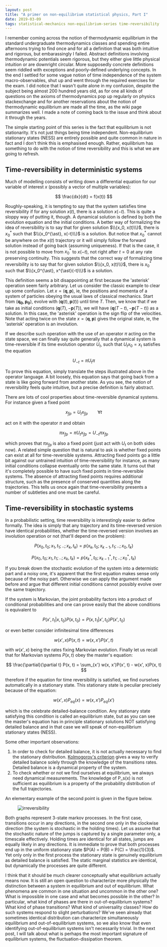 ```yaml
---
layout: post
title: "A primer on non-equilibrium statistical physics, Part I"
date: 2019-03-09
tags: statistical-mechanics non-equilibrium-series time-reversibility
---
```


I remember coming across the notion of thermodynamic equilibrium in the standard undergraduate thermodynamics classes and spending entire afternoons trying to find once and for all a definition that was both intuitive and rigorous, but embarassingly I failed. Abstract definitions involving thermodynamic potentials seem rigorous, but they either give little physical intuition or are downright circular. More supposedly concrete definitions seem riddled with exceptions and poorly-defined underlying concepts. In the end I settled for some vague notion of time independence of the system macro-observables, shut up and went through the required exercises for the exam. I did notice that I wasn't quite alone in my confusion, despite the subject being almost 200 hundred years old, as for one all kinds of questions on the axioms of thermodynamics pop up regularly on physics stackexchange and for another reservations about the notion of thermodynamic equilibrium are made all the time, as the wiki page summarizes well. I made a note of coming back to the issue and think about it through the years.


The simple starting point of this series is the fact that equilibrium is not  stationarity. It's not just things being time independent. Non-equilibrium stationary states (NESS) are entirely possible and quite common in nature in fact and I don't think this is emphasised enough. Rather, equilibrium has something to do with the notion of time reversibility and this is what we are going to refresh. 

Time-reversibility in deterministic systems
------------------------------------------

Much of modelling consists of writing down a differential equation for our variable of interest $x$ (possibly a vector of multiple variables):

$$
\frac{dx}{dt} = f(x(t))
$$

Roughly-speaking, it is tempting to say that the system satisfies time reversibility if for any solution $x(t)$, there is a solution $x(-t)$. This is quite a sloppy way of putting it, though. A dynamical solution is defined by both the evolution equation and the initial conditions. A better way of formalizing the idea of reversibility is to say that for given solution $\\{x_0, x(t)\\}$, there is $x_0^{\ast}$ such that $\\{x_0^{\ast}, x(-t)\\}$ is a solution. But notice that $x_0^{\ast}$ cannot be anywhere on the $x(t)$ trajectory or it will simply follow the forward solution instead of going back (assuming uniqueness). If that is the case, it is not possible to move from $x_0^{\ast}$ to $x(-t)$, not right after $t=0$ at any rate preserving continuity. This suggests that the correct way of formalizing time reversibility is to say that for given solution $\\{x_0, x(t)\\}$, there is $x_0^{\ast}$ such that $\\{x_0^{\ast}, x^{\ast}(-t)\\}$ is a solution.

This definition seems a bit disappointing at first because the 'asterisk' operation seem fairly arbitrary. Let us consider the classic example to clear up some confusion. Let $x = (\mathbf{q}, \mathbf{p})$, ie, the positions and momenta of a system of particles obeying the usual laws of classical mechanics. Start from $(\mathbf{q_0}, \mathbf{p_0})$, evolve with $(\mathbf{q}(t), \mathbf{p}(t))$ until time $T$. Then, we know that if we take as initial conditions $(\mathbf{q}(T), -\mathbf{p}(T))$, we will have $(\mathbf{q}(T-t), -\mathbf{p}(T-t))$ as a solution. In this case, the 'asterisk' operation is the sign flip of the velocities. Note that acting twice on the state $x = (\mathbf{q}, \mathbf{p})$ gives the original state, ie, the 'asterisk' operation is an involution.

If we describe such operation with the use of an operator $\pi$ acting on the state space, we can finally say quite generally that a dynamical system is time-reversible if its time evolution operator $U_t$, such that $U_t x_0 = x_t$ satisfies the equation

$$
U_{-t} =  \pi U_t \pi
$$

To prove this equation, simply translate the steps illustrated above in the operator language. A bit loosely, this equation says that going back from a state is like going forward from another state. As you see, the notion of reversibility feels quite intuitive, but a precise definition is fairly abstract.

There are lots of cool properties about time-reversible dynamical systems. For instance given a fixed point

$$
x_{fp}= U_t x_{fp} \qquad \forall t
$$

act on it with the operator $\pi$ and obtain

$$
\pi x_{fp} = \pi U_t x_{fp} = U_{-t} \pi x_{fp}
$$

which proves that $\pi x_{fp}$ is also a fixed point (just act with $U_t$ on both sides now). A related simple question that is natural to ask is whether fixed points can exist at all for time-reversible systems. Attracting fixed points go a little bit against our untrained intuition of time-reversibility for instance, as many initial conditions collapse eventually onto the same state. It turns out that it's completely possible to have such fixed points in time-reversible systems. The absence of attracting fixed points requires additional structure, such as the presence of conserved quantities along the trajectories. This tells us once again that time-reversibility presents a number of subtleties and one must be careful.

Time-reversibility in stochastic systems
------------------------------------------

In a probabilistic setting, time reversibility is interestingly easier to define formally. The idea is simply that any trajectory and its time-reversed version have identical probabilities, whether the time-reversed version involves an involution operation or not (that'll depend on the problem):

$$
P(x_0, t_0; x_1, t_1; .. ; x_k, t_k) = p(x_k, t_0; x_{k-1}, t_1; .. ; x_0, t_k)
$$

$$
P(x_0, t_0; x_1, t_1; .. ; x_k, t_k) = p(x_k^{\ast}, t_0; x_{k-1}^{\ast}, t_1; .. ; x_0^{\ast}, t_k)
$$

If you break down the stochastic evolution of the system into a determistic part and a noisy one, it's apparent that the first equation makes sense only because of the noisy part. Otherwise we can apply the argument made before and argue that different initial conditions cannot possibly evolve over the same trajectory. 

If the system is Markovian, the joint probability factors into a product of conditional probabilities and one can prove easily that the above conditions is equivalent to 

$$
P(x', t_1 | x, t_0)P(x, t_0) = P(x, t_1 | x', t_0)P(x', t_0)
$$

or even better consider infinitesimal time differences

$$
w(x', x)P(x, t) = w(x, x')P(x', t)
$$

with $w(x', x)$ being the rates fixing Markovian evolution. Finally let us recall that for Markovian systems $P(x, t)$ obey the master's equation:

$$
\frac{\partial}{\partial t} P(x, t) = \sum_{x'} w(x, x')P(x', t) - w(x', x)P(x, t)  
$$

therefore if the equation for time reversibility is satisfied, we find ourselves automatically in a stationary state. This stationary state is peculiar precisely because of the equation:

$$
w(x', x)P_{eq}(x) = w(x, x')P_{eq}(x')
$$

which is the celebrate detailed-balance condition. Any stationary state satisfying this condition is called an equilibrium state, but as you can see the master's equation has in principle stationary solutions NOT satisfying detailed balance and in that case we will speak of non-equilibrium stationary states (NESS).

Some other important observations:

1. In order to check for detailed balance, it is not actually necessary to find the stationary distribution. [Kolmogorov's criterion](<https://en.wikipedia.org/wiki/Kolmogorov%27s_criterion>) gives a way to verify detailed balance solely through the knowledge of the transitions rates. Detailed balance is a dynamical property of the system.
2. To check whether or not we find ourselves at equilibrium, we always need dynamical measurements. The knowledge of P_s(x) is not sufficient as equilibrium is a property of  the probability distribution of the full trajectories.

An elementary example of the second point is given in the figure below.

<figure>
<img src="{{ site.url }}/img/irreversibility.png" alt="irreversibility">
</figure>

Both graphs represent 3-state markov processes. In the first case, transitions occur in any directions, in the second one only in the clockwise direction (the system is stochastic in the holding times). Let us assume that the stochastic nature of the jumps is captured by a single parameter only, a timescale effectively. Holding times are identical for all states, jumps are equally likely in any directions. It is immediate to prove that both processes end up in the uniform stationary state $P(A) = P(B) = P(C) = \frac{1}{3}$. Yet only only in the first process the stationary state is genuinely equilibrium as detailed balance is satisfied. The static marginal statistics are identical, but dynamically the processes are quite different.

I think that it should be much clearer conceptually what equilibrium actually means now. It is still an open question to characterize more physically the distinction between a system in equilibrium and out of equilibrium. What phenomena are common in one situation and uncommon in the other one? What is impossible in one case and what becomes possible in the other? In particular, what kind of phases are there in out-of-equilibrium systems? What kind of phase transitions? What kind of universality classes? How do such systems respond to slight perturbations? We've seen already that sometimes identical distribution can characterize simultaneously equilibrium and out-of-equilibrium systems, so we also know that even identifying out-of-equilibrium systems isn't necessarily trivial. In the next post, I will talk about what is perhaps the most important signature of equilibrium systems, the fluctuation-dissipation theorem. 